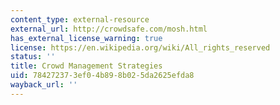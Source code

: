 ```yaml
---
content_type: external-resource
external_url: http://crowdsafe.com/mosh.html
has_external_license_warning: true
license: https://en.wikipedia.org/wiki/All_rights_reserved
status: ''
title: Crowd Management Strategies
uid: 78427237-3ef0-4b89-8b02-5da2625efda8
wayback_url: ''
---
```

